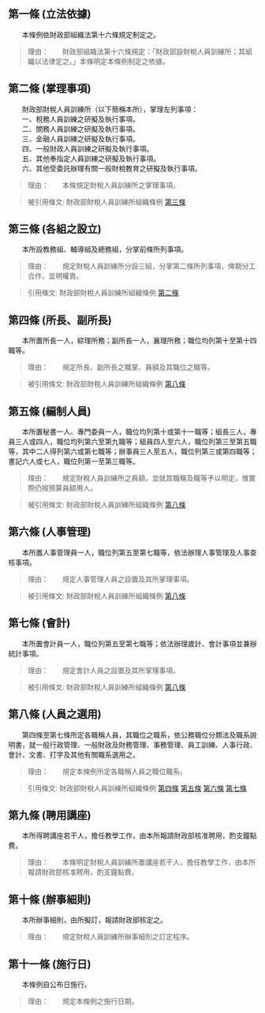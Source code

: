 第一條 (立法依據)
-----------------
　　本條例依財政部組織法第十六條規定制定之。  
> 理由：　　財政部組織法第十六條規定：「財政部設財稅人員訓練所；其組織以法律定之。」本條明定本條例制定之依據。



第二條 (掌理事項)
-----------------
　　財政部財稅人員訓練所（以下簡稱本所），掌理左列事項：  
　　一、稅務人員訓練之研擬及執行事項。  
　　二、關務人員訓練之研擬及執行事項。  
　　三、金融人員訓練之研擬及執行事項。  
　　四、一般財政人員訓練之研擬及執行事項。  
　　五、其他奉指定人員訓練之研擬及執行事項。  
　　六、其他受委託辦理有關一般財稅教育之研擬及執行事項。  
> 理由：　　本條規定財稅人員訓練所之掌理事項。

> 被引用條文: 財政部財稅人員訓練所組織條例 [第三條](1506#第三條-各組之設立)



第三條 (各組之設立)
-------------------
　　本所設教務組、輔導組及總務組，分掌前條所列事項。  
> 理由：　　規定財稅人員訓練所分設三組，分掌第二條所列事項，俾期分工合作，並明權責。

> 引用條文: 財政部財稅人員訓練所組織條例 [第二條](1506#第二條-掌理事項)



第四條 (所長、副所長)
---------------------
　　本所置所長一人，綜理所務；副所長一人，襄理所務；職位均列第十至第十四職等。  
> 理由：　　規定所長、副所長之職掌、員額及其職位之職等。

> 被引用條文: 財政部財稅人員訓練所組織條例 [第八條](1506#第八條-人員之選用)



第五條 (編制人員)
-----------------
　　本所置秘書一人、專門委員一人，職位均列第十或第十一職等；組長三人，專員三人或四人，職位均列第六至第九職等；組員四人至六人，職位列第三至第五職等，其中二人得列第六或第七職等；辦事員三人至五人，職位列第三或第四職等；書記六人或七人，職位列第一至第三職等。  
> 理由：　　規定財稅人員訓練所之員額，並就其職稱及職等予以明定，惟實際仍按預算員額用人。

> 被引用條文: 財政部財稅人員訓練所組織條例 [第八條](1506#第八條-人員之選用)



第六條 (人事管理)
-----------------
　　本所置人事管理員一人，職位列第五至第七職等，依法辦理人事管理及人事查核事項。  
> 理由：　　規定人事管理人員之設置及其所掌理事項。

> 被引用條文: 財政部財稅人員訓練所組織條例 [第八條](1506#第八條-人員之選用)



第七條 (會計)
-------------
　　本所置會計員一人，職位列第五至第七職等；依法辦理歲計、會計事項並兼辦統計事項。  
> 理由：　　規定會計人員之設置及其所掌理事項。

> 被引用條文: 財政部財稅人員訓練所組織條例 [第八條](1506#第八條-人員之選用)



第八條 (人員之選用)
-------------------
　　第四條至第七條所定各職稱人員，其職位之職系，依公務職位分類法及職系說明書，就一般行政管理、一般財政及財務管理、事務管理、員工訓練、人事行政、會計、文書、打字及其他有關職系選用之。  
> 理由：　　規定本條例所定各職稱人員之職位職系。

> 引用條文: 財政部財稅人員訓練所組織條例 [第四條](1506#第四條-所長、副所長) [第五條](1506#第五條-編制人員) [第六條](1506#第六條-人事管理) [第七條](1506#第七條-會計)



第九條 (聘用講座)
-----------------
　　本所得聘講座若干人，擔任教學工作，由本所報請財政部核准聘用，酌支鐘點費。  
> 理由：　　本條明定財稅人員訓練所置講座若干人，擔任教學工作，由本所報請財政部核准聘用，酌支鐘點費。



第十條 (辦事細則)
-----------------
　　本所辦事細則，由所擬訂，報請財政部核定之。  
> 理由：　　規定財稅人員訓練所辦事細則之訂定程序。



第十一條 (施行日)
-----------------
　　本條例自公布日施行。  
> 理由：　　規定本條例之施行日期。